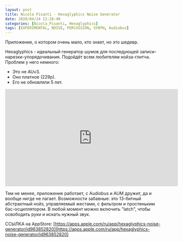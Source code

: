 ```yaml
---
layout: post
title: Nicola Pisanti - Hexaglyphics Noise Generator
date: 2020/04/24 12:28:40
categories: [Nicola_Pisanti, Hexaglyphics]
tags: [EXPERIMENTAL, NOISE, PERCUSSION, SYNTH, Audiobus]
---
```

Приложение, о котором очень мало, кто знает, но это шедевр.

Hexaglyphics - идеальный генератор шумов для последующей записи-нарезки-упорядочивания. Подойдёт всем любителям нойза-глитча.
Проблем у него немного:
* Это не AUv3.
* Оно платное (229р).
* Его не обновляли 5 лет.

<iframe width="560" height="315" src="https://www.youtube.com/embed/F1ihoFJyPRE" title="YouTube video player" frameborder="0" allow="accelerometer; autoplay; clipboard-write; encrypted-media; gyroscope; picture-in-picture" allowfullscreen></iframe>

Тем не менее, приложение работает, с Audiobus и AUM дружит, да и вообще нигде не лагает. Возможности забавные: это 13-битный абстрактный нойз, управляемый жестами, с фильтром и простеньким бас-осциллятором. В любой момент можно включить "latch", чтобы освободить руки и искать нужный звук.

ССЫЛКА на AppStore: [https://apps.apple.com/ru/app/hexaglyphics-noise-generator/id963852820](https://apps.apple.com/ru/app/hexaglyphics-noise-generator/id963852820)
